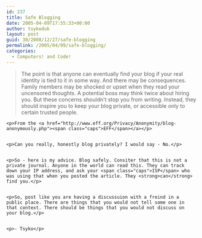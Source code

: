 ```yaml
---
id: 237
title: Safe Blogging
date: 2005-04-09T17:55:33+00:00
author: tsykoduk
layout: post
guid: 30/2008/12/27/safe-blogging
permalink: /2005/04/09/safe-blogging/
categories:
  - Computers! and Code!
---
```

<blockquote>
The point is that anyone can eventually find your blog if your real identity is tied to it in some way. And there may be consequences. Family members may be shocked or upset when they read your uncensored thoughts. A potential boss may think twice about hiring you. But these concerns shouldn't stop you from writing. Instead, they should inspire you to keep your blog private, or accessible only to certain trusted people.</blockquote>

	<p>From the <a href="http://www.eff.org/Privacy/Anonymity/blog-anonymously.php"><span class="caps">EFF</span></a></p>


	<p>Can you really, honestly blog privately? I would say - No.</p>


	<p>So - here is my advice. Blog safely. Consiter that this is not a private journal. Anyone in the world can read this. They can track down your IP address, and ask your <span class="caps">ISP</span> who was using that when you posted the article. They <strong>can</strong> find you.</p>


	<p>So, post like you are having a discussuion with a freind in a public place. There are things that you would not tell some one in that context. There should be things that you would not discuss on your blog.</p>


	<p>- Tsyko</p>